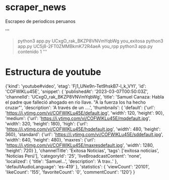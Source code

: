 # scraper_news
Escrapeo de periodicos peruanos

'''
> python3 app.py UCxgO_rak_BKZP8VNVmYqbWg you_exitosa
> python3 app.py UC5j8-2FT0ZMMBkmK72R4aeA you_rpp
> python3 app.py contenido 1
'''

# Estructura de youtube
{'kind': 'youtube#video', 
  'etag': 'Fj1_UNe9n-Tet9hskB7-l_k_VYI', 
  'id': 'COFWlKLu45E', 
  'snippet': {
            'publishedAt': '2023-03-07T00:50:03Z', 
            'channelId': 'UCxgO_rak_BKZP8VNVmYqbWg', 
            'title': 'Samuel Canaza: Habla el padre que falleció ahogado en río Ilave. "A la fuerza los ha hecho cruzar"', 
            'description': 'A través de un ....', 
            'thumbnails': {
                'default': {'url': 'https://i.ytimg.com/vi/COFWlKLu45E/default.jpg', 'width': 120, 'height': 90}, 
                'medium': {'url': 'https://i.ytimg.com/vi/COFWlKLu45E/mqdefault.jpg', 'width': 320, 'height': 180}, 
                'high': {'url': 'https://i.ytimg.com/vi/COFWlKLu45E/hqdefault.jpg', 'width': 480, 'height': 360}, 
                'standard': {'url': 'https://i.ytimg.com/vi/COFWlKLu45E/sddefault.jpg', 'width': 640, 'height': 480}, 
                'maxres': {'url': 'https://i.ytimg.com/vi/COFWlKLu45E/maxresdefault.jpg', 'width': 1280, 'height': 720}
            }, 
            'channelTitle': 'Exitosa Noticias', 
            'tags': ['exitosa noticias', 'Noticias Perú'], 
            'categoryId': '25', 
            'liveBroadcastContent': 'none', 
            'localized': {
                'title': 'Samuel...', 
                'description': 'A trav..'
                }, 
            'defaultAudioLanguage': 'es-419'
        }, 
    'statistics': {
        'viewCount': '20101', 
        'likeCount': '155', 
        'favoriteCount': '0', 
        'commentCount': '120'}
}